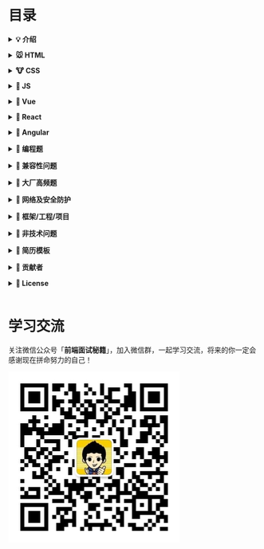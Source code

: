 # 目录

<b><details><summary>💡 介绍</summary></b>

1、本仓库是面向 <b>web 前端开发者</b> 准备面试使用；知识在于积累，切勿刷题作面霸！

2、建议阅读

- [写给前端面试者](https://github.com/amfe/article/issues/5)

🙏 仓库将持续更新，如有内容错误或改进意见，欢迎 issue 或 pr。

</details>

<b><details><summary>🐭 HTML</summary></b>

- [详情](./content/HTML.md)
- [浏览器](./content/浏览器.md)

</details>

<b><details><summary>🐮 CSS</summary></b>

- [详情](./content/CSS.md)

</details>

<b><details><summary>🐯 JS</summary></b>

- [js 基础](./content/js/js.md)
- [es6](./content/js/es6.md)
- [jquery](./content/js/jquery.md)
- [node](./content/js/node.md)
- [Ajax](./content/js/Ajax.md)

</details>

<b><details><summary>🐰 Vue</summary></b>

- [vue-cli](./content/vue/vue-cli.md)
- [vue.js](./content/vue/vue.md)
- [vue-router](./content/vue/vue-router.md)
- [vuex](./content/vue/vuex.md)
- [MVVM 设计模式](./content/vue/MVVM.md)

</details>

<b><details><summary>🐉 React</summary></b>

- [详情](./content/React.md)

</details>

<b><details><summary>🐍 Angular</summary></b>

- [详情](./content/Angular.md)

</details>

<b><details><summary>🐎 编程题</summary></b>

- [js 基础](./content/编程题/js.md)
- [js 原型](./content/编程题/prototype.md)
- [es6](./content/编程题/es6.md)
- [变量提升](./content/编程题/变量提升.md)

</details>

<b><details><summary>🐐 兼容性问题</summary></b>

- [详情](./content/兼容性问题.md)

</details>

<b><details><summary>🙊 大厂高频题</summary></b>

- [详情](./content/大厂高频题.md)

</details>

<b><details><summary>🐔 网络及安全防护</summary></b>

- [详情](./content/网络及安全防护.md)

</details>

<b><details><summary>🐶 框架/工程/项目</summary></b>

- [详情](./content/框架工程项目.md)

</details>

<b><details><summary>🐷 非技术问题</summary></b>

- [常问的非技术问题](./content/非技术问题/非技术问题.md)
- [面试技巧及注意事项](./content/非技术问题/面试技巧及注意事项.md)
- [谈钱不伤感情，如何在面试中争取高薪](./content/非技术问题/谈钱不伤感情，如何在面试中争取高薪.md)

</details>

<b><details><summary>📝 简历模板</summary></b>

- [详情](./content/简历模板)

</details>

<b><details><summary>👬 贡献者</summary></b>

按照本仓库收集时间排序，如有侵权请联系删除

- CSDN-[手掌日月摘星辰](https://blog.csdn.net/qq_34543438/article/category/6943844)
- 简书-[Hebborn_hb](https://www.jianshu.com/p/bc764e15d2a8)
- Github-[ravencrown](https://github.com/ravencrown/web-interview)
- Github-[yygmind](https://github.com/Advanced-Frontend/Daily-Interview-Question)
- 简书-[E 刘大仁](https://www.jianshu.com/p/5285bdc834c6)
- CSDN-[刘志祥](https://blog.csdn.net/salmonellavaccine/article/details/47443007)

</details>

<b><details><summary>📜 License</summary></b>

本仓库遵循 [MIT 协议](LICENSE)，转载请注明出处。

</details>

<br/>

<!-- # 本周经典（每周日更新）

繁忙的一周又过去了，这几道题你看了吗？


<br/> -->

# 学习交流

关注微信公众号「**前端面试秘籍**」，加入微信群，一起学习交流，将来的你一定会感谢现在拼命努力的自己！

![二维码](./images/qrcode_001.jpg)
